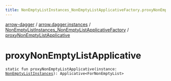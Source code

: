 ```yaml
---
title: NonEmptyListInstances_NonEmptyListApplicativeFactory.proxyNonEmptyListApplicative - arrow-dagger
---
```


[arrow-dagger](../../index.html) / [arrow.dagger.instances](../index.html) / [NonEmptyListInstances_NonEmptyListApplicativeFactory](index.html) / [proxyNonEmptyListApplicative](./proxy-non-empty-list-applicative.html)

# proxyNonEmptyListApplicative

`static fun proxyNonEmptyListApplicative(instance: `[`NonEmptyListInstances`](../-non-empty-list-instances/index.html)`): Applicative<ForNonEmptyList>`